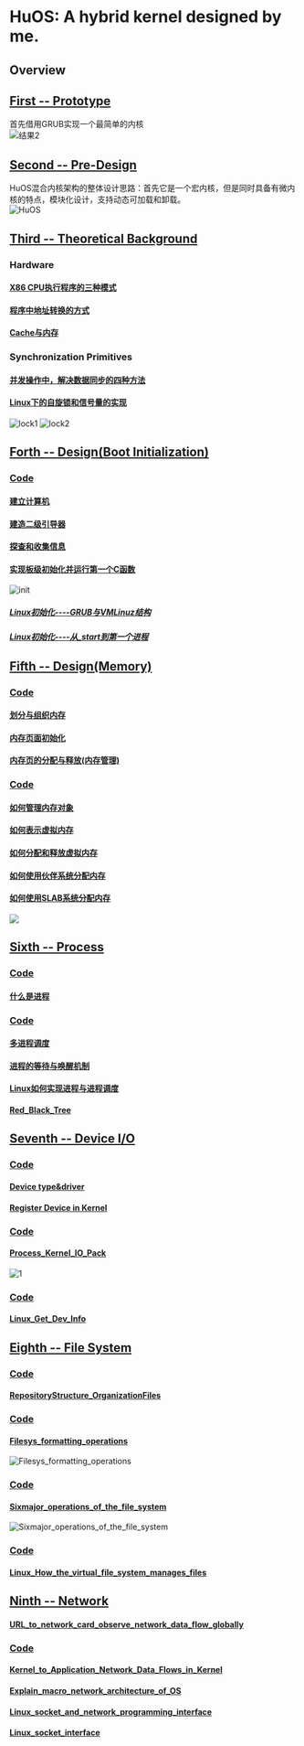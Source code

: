 # HuOS: A hybrid kernel designed by me.
## Overview
## [First -- Prototype](./week1/README.md)  
首先借用GRUB实现一个最简单的内核  
![结果2](./week1/images/res2.png)

## [Second -- Pre-Design](./week2/README.md)
HuOS混合内核架构的整体设计思路：首先它是一个宏内核，但是同时具备有微内核的特点，模块化设计，支持动态可加载和卸载。    
![HuOS](./images/HuOS.png)  

## [Third -- Theoretical Background](./week3/README.md)
### Hardware  
#### [X86 CPU执行程序的三种模式](./week3/x86_mode/README.md)  
#### [程序中地址转换的方式](./week3/address_transfer/README.md)  
#### [Cache与内存](./week3/cache%26mem/README.md)
### Synchronization Primitives
#### [并发操作中，解决数据同步的四种方法](./week3/Data_Synchronization/README.md)
#### [Linux下的自旋锁和信号量的实现](./week3/Data_Synchronization/README.md)
![lock1](./images/lock1.png)
![lock2](./images/lock2.png)

## [Forth -- Design(Boot Initialization)](./week4/README.md)
### [Code](./week4/HuOS3.0/)
#### [建立计算机](./week4/Build_Com/README.md)
#### [建造二级引导器](./week4/Build_sec_bootstrap/README.md)
#### [探查和收集信息](./week4/Get_Info/README.md)
#### [实现板级初始化并运行第一个C函数](./week4/init_run_c_code/README.md)
![init](./week4/images/res3.jpg)
##### [Linux初始化----GRUB与VMLinuz结构](./week4/linux_init1/GRUB_VMLinuz.md)
##### [Linux初始化----从_start到第一个进程](./week4/linux_init2/first_process.md)

## [Fifth -- Design(Memory)](./week5/README.md)
### [Code](./week5/HuOS4.0/)
#### [划分与组织内存](./week5/Divide_Organize_Memory1/README.md)
#### [内存页面初始化](./week5/Divide_Organize_Memory2/README.md)
#### [内存页的分配与释放(内存管理)](./week5/Divide_Organize_Memory3/README.md)
### [Code](./week5/HuOS5.0/)
#### [如何管理内存对象](./week5/Manage_Memory_Object/README.md)
#### [如何表示虚拟内存](./week5/virtual_memory/README.md)
#### [如何分配和释放虚拟内存](./week5/operate_virtual_memory/README.md)
#### [如何使用伙伴系统分配内存](./week5/buddy_system/README.md)
#### [如何使用SLAB系统分配内存](./week5/slab_system/README.md)
![](./week4/images/res3.jpg)  

## [Sixth -- Process](./week6/README.md)
### [Code](./week6/HuOS6.0/)
#### [什么是进程](./week6/What_is_Process/README.md)
### [Code](./week6/HuOS7.0/)
#### [多进程调度](./week6/Manage_Process/README.md)
#### [进程的等待与唤醒机制](./week6/Process_weak_wait/README.md)
#### [Linux如何实现进程与进程调度](./week6/Linux_Process/README.md)
#### [Red_Black_Tree](./week6/red_black_tree/README.md)

## [Seventh -- Device I/O](./week7/README.md)
### [Code](./week7/HuOS8.0/)
#### [Device type&driver](./week7//Device_type_driver/README.md)
#### [Register Device in Kernel](./week7/Reg_Dev_in_Kernel/README.md)
### [Code](./week7/HuOS9.0/)
#### [Process_Kernel_IO_Pack](./week7/Process_Kernel_IO_Pack/README.md)
![1](./week7/Get_Dev_Info/images/4.png)  
### [Code](./week7/HuOS10.0/)
#### [Linux_Get_Dev_Info](./week7/Get_Dev_Info/README.md)

## [Eighth -- File System](./week8/README.md)
### [Code](./week8/HuOS11.0/)
#### [RepositoryStructure_OrganizationFiles](./week8/RepositoryStructure_OrganizationFiles/README.md)
### [Code](./week8/HuOS12.0/)
#### [Filesys_formatting_operations](./week8/Filesys_formatting_operations/README.md)
![Filesys_formatting_operations](./week8/Filesys_formatting_operations/images/1.png)  
### [Code](./week8/HuOS13.0/)  
#### [Sixmajor_operations_of_the_file_system](./week8/Sixmajor_operations_of_the_file_system/README.md)
![Sixmajor_operations_of_the_file_system](./week8/Sixmajor_operations_of_the_file_system/images/1.png)  
### [Code](./week8/HuOS14.0/)  
#### [Linux_How_the_virtual_file_system_manages_files](./week8/Linux_How_the_virtual_file_system_manages_files/README.md)  

## [Ninth -- Network](./week9/README.md)
#### [URL_to_network_card_observe_network_data_flow_globally](./week9/URL_to_network_card_observe_network_data_flow_globally/README.md)
### [Code](./week9/HuOS15.0/)
#### [Kernel_to_Application_Network_Data_Flows_in_Kernel](./week9/Kernel_to_Application_Network_Data_Flows_in_Kernel/README.md)
#### [Explain_macro_network_architecture_of_OS](./week9/Explain_macro_network_architecture_of_OS/README.md)
#### [Linux_socket_and_network_programming_interface](./week9/Linux_socket_and_network_programming_interface/README.md)
#### [Linux_socket_interface](./week9/Linux_socket_interface/README.md)
